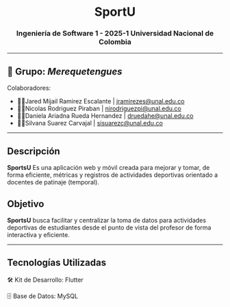 <h1 align="center"> SportU </h1>
<h3 align="center"> Ingeniería de Software 1 - 2025-1 Universidad Nacional de Colombia </h3>

---

## 👥 Grupo: _Merequetengues_
Colaboradores: 
- 🧑‍💻Jared Mijail Ramirez Escalante     |  jramirezes@unal.edu.co
- 🧑‍💻Nicolas Rodriguez Piraban          |  nirodriguezpi@unal.edu.co
- 🧑‍💻Daniela Ariadna Rueda Hernandez    |  druedahe@unal.edu.co
- 🧑‍💻Silvana Suarez Carvajal            |  sisuarezc@unal.edu.co

<!--

- 🧑‍💻Jared Mijail Ramirez Escalante     |  ✉️ jramirezes@unal.edu.co
- 🧑‍💻Nicolas Rodriguez Piraban          |  ✉️ nirodriguezpi@unal.edu.co
- 🧑‍💻Daniela Ariadna Rueda Hernandez    |  ✉️ druedahe@unal.edu.co
- 🧑‍💻Silvana Suarez Carvajal            |  ✉️ sisuarezc@unal.edu.co

-->

---

## Descripción
**SportsU** Es una aplicación web y móvil creada para mejorar y tomar, de forma eficiente, métricas y registros de actividades deportivas orientado a docentes de patinaje (temporal).

## Objetivo 
**SportsU** busca facilitar y centralizar la toma de datos para actividades deportivas de estudiantes desde el punto de vista del profesor de forma interactiva y eficiente.

---

## Tecnologías Utilizadas

🛠️ Kit de Desarrollo: Flutter

🗄️ Base de Datos: MySQL
